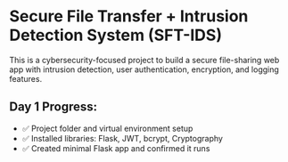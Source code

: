 ﻿# Secure File Transfer + Intrusion Detection System (SFT-IDS)

This is a cybersecurity-focused project to build a secure file-sharing web app with intrusion detection, user authentication, encryption, and logging features.

## Day 1 Progress:
- ✅ Project folder and virtual environment setup
- ✅ Installed libraries: Flask, JWT, bcrypt, Cryptography
- ✅ Created minimal Flask app and confirmed it runs